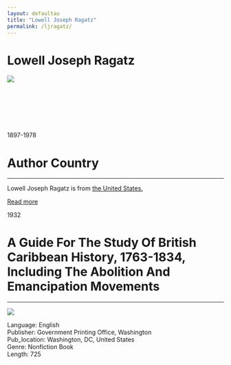 ```yaml
---
layout: defaultau
title: "Lowell Joseph Ragatz"
permalink: /ljragatz/
---
```

<!-- partial:index.partial.html -->
<div class="content">
     <h1>Lowell Joseph Ragatz</h1>
    <div class="quote">
        <div><img src=https://www.gf.org/wp-content/uploads/2014/07/Lowell-J.-Ragatz-French-History-1933_250x250.jpg"" class="logo"></div>
    </div>
    <div class="timeline">
        <div style="padding-bottom:100px;"></div>
        <div class="block">
             <div class="date right"><p class="right">1897-1978</p></div>
            <div class="dot"></div>
            <div class="left first">
            <div class="author_country">
                <h1>Author Country</h1><hr>
          <div class="aclocation">  <p>Lowell Joseph Ragatz is from <a href="{{ site.baseurl }}/1">the United States.</a></p></div>
              <div class="acreadmore">  <a href="" target="_blank">Read more</a></div>
            </div>
            </div>
   <div class="block">
            <div class="date left"><p class="left">1932</p></div>
            <div class="dot"></div>
            <div class="right">
                <h1>A Guide For The Study Of British Caribbean History, 1763-1834, Including The Abolition And Emancipation Movements</h1><hr>
                <p><img src="https://m.media-amazon.com/images/I/312TCmGF2oL._BO1,204,203,200_.jpg"></p>
                <p>
                Language: English<br/>
                Publisher: Government Printing Office, Washington<br/>
                Pub_location: Washington, DC, United States<br/>
                Genre: Nonfiction Book<br/>
                Length: 725<br/>                   </p>
            </div>
        </div>
  <!-- partial -->
<script src='https://cdnjs.cloudflare.com/ajax/libs/jquery/3.1.1/jquery.min.js'></script><script  src="{{ site.baseurl }}/assets/js/authorscript.js"></script>